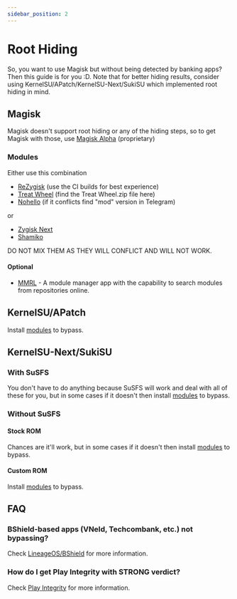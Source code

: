 ```yaml
---
sidebar_position: 2
---
```

# Root Hiding

So, you want to use Magisk but without being detected by banking apps? Then this guide is for you :D. Note that for better hiding results, consider using KernelSU/APatch/KernelSU-Next/SukiSU which implemented root hiding in mind.

## Magisk

Magisk doesn't support root hiding or any of the hiding steps, so to get Magisk with those, use [Magisk Alpha](https://t.me/magiskalpha) (proprietary)

### Modules

Either use this combination

+ [ReZygisk](https://github.com/PerformanC/ReZygisk/actions) (use the CI builds for best experience)
+ [Treat Wheel](https://t.me/performancorg) (find the Treat Wheel.zip file here)
+ [Nohello](https://github.com/MhmRdd/NoHello/actions) (if it conflicts find "mod" version in Telegram)

or

+ [Zygisk Next](https://github.com/Dr-TSNG/ZygiskNext)
+ [Shamiko](https://github.com/LSPosed/LSPosed.github.io/releases)

DO NOT MIX THEM AS THEY WILL CONFLICT AND WILL NOT WORK.

#### Optional
+ [MMRL](https://github.com/MMRLApp/MMRL) - A module manager app with the capability to search modules from repositories online.

## KernelSU/APatch

Install [modules](#modules) to bypass.

## KernelSU-Next/SukiSU

### With SuSFS

You don't have to do anything because SuSFS will work and deal with all of these for you, but in some cases if it doesn't then install [modules](#modules) to bypass.

### Without SuSFS

#### Stock ROM

Chances are it'll work, but in some cases if it doesn't then install [modules](#modules) to bypass.

#### Custom ROM

Install [modules](#modules) to bypass.

## FAQ

### BShield-based apps (VNeId, Techcombank, etc.) not bypassing?

Check [LineageOS/BShield](./lineage.md#bshield) for more information.

### How do I get Play Integrity with STRONG verdict?

Check [Play Integrity](./play-integrity.md) for more information.
